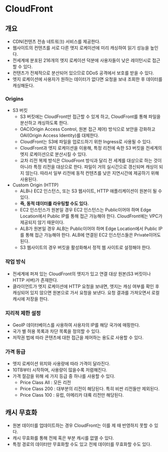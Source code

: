 # CloudFront

## 개요

* CDN(컨텐츠 전송 네트워크) 서비스를 제공한다.
* 웹사이트의 컨텐츠를 서로 다른 엣지 로케이션에 미리 캐싱하여 읽기 성능을 높인다.
* 전세계에 분포된 216개의 엣지 로케이션 덕분에 사용자들이 낮은 레이턴시로 접근할 수 있다.
* 컨텐츠가 전체적으로 분산되어 있으므로 DDoS 공격에서 보호를 받을 수 있다.
* 엣지 로케이션에 사용자가 원하는 데이터가 없다면 요청을 보내 조회한 후 데이터를 캐싱해둔다.

### Origins

* S3 버킷
  * S3 버킷에는 CloudFront만 접근할 수 있게 하고, CloudFront를 통해 파일을 분산하고 캐싱하도록 한다.
  * OAC(Origin Access Control, 원본 접근 제어) 방식으로 보안을 강화하고 OAI(Origin Access Identity)를 대체한다.
  * CloudFront는 S3에 파일을 업로드하기 위한 Ingress로 사용될 수 있다.
  * CloudFront과 엣지 로케이션을 이용해, 특정 리전에 속한 S3 버킷을 전세계의 엣지 로케이션으로 분산시킬 수 있다.
  * 교차 리전 복제 방식은 CloudFront 방식과 달리 전 세계를 대상으로 하는 것이 아니라 특정 리전을 대상으로 한다. 파일이 거의 실시간으로 갱신되며 캐싱이 되지 않는다. 따라서 일부 리전에 동적 컨텐츠를 낮은 지연시간에 제공하기 위해 사용된다.
* Custom Origin (HTTP)
  * ALB나 EC2 인스턴스, 또는 S3 웹사이트, HTTP 애플리케이션이 원본이 될 수 있다.
  * **즉, 동적 데이터를 라우팅할 수도 있다.**
  * EC2 인스턴스가 원본일 경우 EC2 인스턴스는 Public이어야 하며 Edge Location에서 Public IP를 통해 접근 가능해야 한다. CloudFront에는 VPC가 제공되지 않기 때문이다.
  * ALB가 원본일 경우 ALB는 Public이어야 하며 Edge Location에서 Public IP를 통해 접근 가능해야 한다. ALB에 연결된 EC2 인스턴스들은 Private이어도 된다.
  * S3 웹사이트의 경우 버킷을 활성화해서 정적 웹 사이트로 설정해야 한다.

### 작업 방식

* 전세계에 퍼져 있는 CloudFront의 엣지가 있고 연결 대상 원본(S3 버킷이나 HTTP 서버)가 존재한다.
* 클라이언트가 엣지 로케이션에 HTTP 요청을 보내면, 엣지는 캐싱 여부를 확인 후 캐싱되어 있지 않으면 원본으로 가서 요청을 보낸다. 요청 결과를 가져오면서 로컬 캐시에 저장을 한다.

### 지리적 제한 설정

* GeoIP 데이터베이스를 사용하여 사용자의 IP를 해당 국가에 매핑한다.
* 국가 별 허용 목록과 차단 목록을 정의할 수 있다.
* 저작권 법에 따라 콘텐츠에 대한 접근을 제어하는 용도로 사용할 수 있다.

### 가격 등급

* 엣지 로케이션 위치와 사용량에 따라 가격이 달라진다.
* 10TB부터 시작하며, 사용량이 많을수록 저렴해진다.
* 가격 절감을 위해 세 가지 등급 중 하나를 사용할 수 있다.
  * Price Class All : 모든 리전
  * Price Class 200 : 대부분의 리전이 해당된다. 특히 비싼 리전들만 제외된다.
  * Price Class 100 : 유럽, 아메리카 대륙 리전만 해당된다.

## 캐시 무효화

* 원본 데이터를 업데이트하는 경우 CloudFront는 이를 제 때 반영하지 못할 수 있다.
* 캐시 무효화를 통해 전체 혹은 부분 캐시를 없앨 수 있다.
* 특정 경로의 데이터만 무효화할 수도 있고 전체 데이터를 무효화할 수도 있다.

